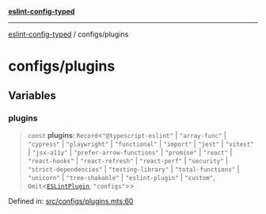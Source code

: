 [**eslint-config-typed**](../README.md)

---

[eslint-config-typed](../README.md) / configs/plugins

# configs/plugins

## Variables

### plugins

> `const` **plugins**: `Record`\<`"@typescript-eslint"` \| `"array-func"` \| `"cypress"` \| `"playwright"` \| `"functional"` \| `"import"` \| `"jest"` \| `"vitest"` \| `"jsx-a11y"` \| `"prefer-arrow-functions"` \| `"promise"` \| `"react"` \| `"react-hooks"` \| `"react-refresh"` \| `"react-perf"` \| `"security"` \| `"strict-dependencies"` \| `"testing-library"` \| `"total-functions"` \| `"unicorn"` \| `"tree-shakable"` \| `"eslint-plugin"` \| `"custom"`, `Omit`\<[`ESLintPlugin`](../types/flat-config.md#eslintplugin), `"configs"`\>\>

Defined in: [src/configs/plugins.mts:60](https://github.com/noshiro-pf/eslint-config-typed/blob/main/src/configs/plugins.mts#L60)
